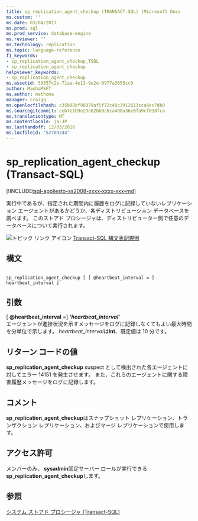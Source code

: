 ```yaml
---
title: sp_replication_agent_checkup (TRANSACT-SQL) |Microsoft Docs
ms.custom: ''
ms.date: 03/04/2017
ms.prod: sql
ms.prod_service: database-engine
ms.reviewer: ''
ms.technology: replication
ms.topic: language-reference
f1_keywords:
- sp_replication_agent_checkup_TSQL
- sp_replication_agent_checkup
helpviewer_keywords:
- sp_replication_agent_checkup
ms.assetid: 50357c2e-71aa-4e13-9e2e-0977a3655cc9
author: MashaMSFT
ms.author: mathoma
manager: craigg
ms.openlocfilehash: c35b08bf98079af5f72c48c3912613cca6ec7db0
ms.sourcegitcommit: ceb7e1b9e29e02bb0c6ca400a36e0fa9cf010fca
ms.translationtype: MT
ms.contentlocale: ja-JP
ms.lasthandoff: 12/03/2018
ms.locfileid: "52789244"
---
```

# <a name="spreplicationagentcheckup-transact-sql"></a>sp_replication_agent_checkup (Transact-SQL)
[!INCLUDE[tsql-appliesto-ss2008-xxxx-xxxx-xxx-md](../../includes/tsql-appliesto-ss2008-xxxx-xxxx-xxx-md.md)]

  実行中であるが、指定された期間内に履歴をログに記録していないレプリケーション エージェントがあるかどうか、各ディストリビューション データベースを調べます。 このストアド プロシージャは、ディストリビューター側で任意のデータベースについて実行されます。  
  
 ![トピック リンク アイコン](../../database-engine/configure-windows/media/topic-link.gif "トピック リンク アイコン") [Transact-SQL 構文表記規則](../../t-sql/language-elements/transact-sql-syntax-conventions-transact-sql.md)  
  
## <a name="syntax"></a>構文  
  
```  
  
sp_replication_agent_checkup [ [ @heartbeat_interval = ] heartbeat_interval ]  
```  
  
## <a name="arguments"></a>引数  
 [ **@heartbeat_interval** =] **'***heartbeat_interval***'**  
 エージェントが進捗状況を示すメッセージをログに記録しなくてもよい最大時間を分単位で示します。 *heartbeat_interval*は**int**、既定値は 10 分です。  
  
## <a name="return-code-values"></a>リターン コードの値  
 **sp_replication_agent_checkup** suspect として検出された各エージェントに対してエラー 14151 を発生させます。 また、これらのエージェントに関する障害履歴メッセージをログに記録します。  
  
## <a name="remarks"></a>コメント  
 **sp_replication_agent_checkup**はスナップショット レプリケーション、トランザクション レプリケーション、およびマージ レプリケーションで使用します。  
  
## <a name="permissions"></a>アクセス許可  
 メンバーのみ、 **sysadmin**固定サーバー ロールが実行できる**sp_replication_agent_checkup**します。  
  
## <a name="see-also"></a>参照  
 [システム ストアド プロシージャ &#40;Transact-SQL&#41;](../../relational-databases/system-stored-procedures/system-stored-procedures-transact-sql.md)  
  
  
